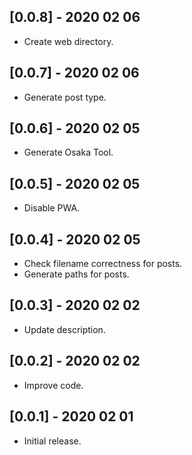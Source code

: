 ## [0.0.8] - 2020 02 06

* Create web directory.

## [0.0.7] - 2020 02 06

* Generate post type.

## [0.0.6] - 2020 02 05

* Generate Osaka Tool.

## [0.0.5] - 2020 02 05

* Disable PWA.

## [0.0.4] - 2020 02 05

* Check filename correctness for posts.
* Generate paths for posts.

## [0.0.3] - 2020 02 02

* Update description.

## [0.0.2] - 2020 02 02

* Improve code.

## [0.0.1] - 2020 02 01

* Initial release.
